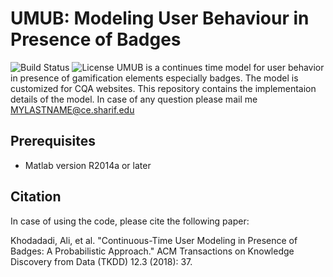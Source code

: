 # UMUB: Modeling User Behaviour in Presence of Badges
![Build Status](https://img.shields.io/teamcity/codebetter/bt428.svg)
![License](https://img.shields.io/badge/license-BSD-blue.svg)
UMUB is a continues time model for user behavior in presence of gamification elements especially badges. The model is customized for CQA websites.
This repository contains the implementaion details of the model.
In case of any question please mail me MYLASTNAME@ce.sharif.edu

## Prerequisites

- Matlab version R2014a or later

<!-- ## Features

-  A coherent generative model for user-item interaction over time

- The Social RPF model is able to infer the user interests on different items using her social relations.

- Dynamic RPF considers the variable interest of user over time

- Hierarchical RPF is able to consider the diversity of users interests and items popularity using a hierarchical structure.

- Item-Item RPF is a variant of RPF which is able to consider the effect of interaction of a user with an item on its future engagements with other items.

- eXtended Item-Item RPF is an extension of IIRPF which uses metadata of items such as category, location or tags to infer the inter-item relations more efficiently.

- A fast variational algorithm for inference on the proposed time-dependent models.

## Data

The input format for the events is as follows:
```
unixTime userId    itemId
```
The events should be sorted in an increasing order of time. The userId and itemIds are sequential Integer numbers starting from 1. The name of this file should be datasetName.tsv .

Social Methods such as SRPF and DSRPF takes an extra input file which contains the adjacency list among the users. The name of this file should be datasetName\_adjList.txt. Each line of this file starts with id of a user and then the number of users that she follows and then the list of users that she follows:

```
userId1   N user_1 user_2 ... user_N
```
The LastFM dataset which is used in the RPF paper is in the Dataset folder as a sample.
## Running The Code

In order to run each of the HRPF, DRPF, SRPF and DSRPF

- Go to the methods folder

- Set the Dataset in the "run" Script

- Run the run script


The results will be saved under the "Results" folder.
 -->
## Citation 

In case of using the code, please cite the following paper:

Khodadadi, Ali, et al. "Continuous-Time User Modeling in Presence of Badges: A Probabilistic Approach." ACM Transactions on Knowledge Discovery from Data (TKDD) 12.3 (2018): 37.